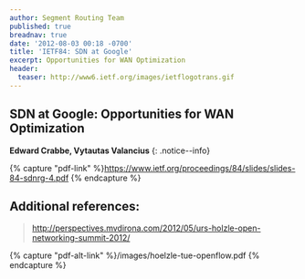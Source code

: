 ```yaml
---
author: Segment Routing Team
published: true
breadnav: true
date: '2012-08-03 00:18 -0700'
title: 'IETF84: SDN at Google'
excerpt: Opportunities for WAN Optimization
header:
  teaser: http://www6.ietf.org/images/ietflogotrans.gif
---
```


## SDN at Google: Opportunities for WAN Optimization

**Edward Crabbe, Vytautas Valancius**
{: .notice--info}  

{% capture "pdf-link" %}https://www.ietf.org/proceedings/84/slides/slides-84-sdnrg-4.pdf {% endcapture %}

<script src="{{ '/assets/js/pdfobject.min.js' | relative_url }}"></script>
<div class="fitvidsignore" id="pdf"></div>
<script>PDFObject.embed(" {{ pdf-link }} ", "#pdf", {height: "21.5em", width: "31.3em"});</script>

## Additional references:
><http://perspectives.mvdirona.com/2012/05/urs-holzle-open-networking-summit-2012/>

{% capture "pdf-alt-link" %}/images/hoelzle-tue-openflow.pdf {% endcapture %}

<script src="{{ '/assets/js/pdfobject.min.js' | relative_url }}"></script>
<div class="fitvidsignore" id="pdf2"></div>
<script>PDFObject.embed(" {{ pdf-alt-link }} ", "#pdf2", {height: "21.5em", width: "31.3em"});</script>
